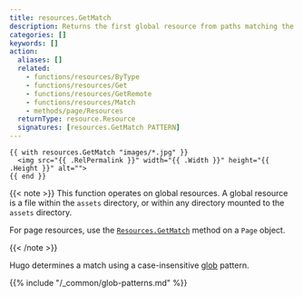 ```yaml
---
title: resources.GetMatch
description: Returns the first global resource from paths matching the given glob pattern, or nil if none found.
categories: []
keywords: []
action:
  aliases: []
  related:
    - functions/resources/ByType
    - functions/resources/Get
    - functions/resources/GetRemote
    - functions/resources/Match
    - methods/page/Resources
  returnType: resource.Resource
  signatures: [resources.GetMatch PATTERN]
---
```


```go-html-template
{{ with resources.GetMatch "images/*.jpg" }}
  <img src="{{ .RelPermalink }}" width="{{ .Width }}" height="{{ .Height }}" alt="">
{{ end }}
```

{{< note >}}
This function operates on global resources. A global resource is a file within the `assets` directory, or within any directory mounted to the `assets` directory.

For page resources, use the [`Resources.GetMatch`] method on a `Page` object.

[`Resources.GetMatch`]: /methods/page/resources/
{{< /note >}}

Hugo determines a match using a case-insensitive [glob](g) pattern.

{{% include "/_common/glob-patterns.md" %}}
